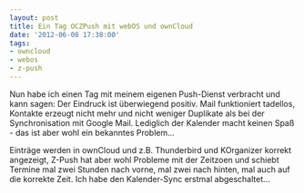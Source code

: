 ```yaml
---
layout: post
title: Ein Tag OCZPush mit webOS und ownCloud
date: '2012-06-08 17:38:00'
tags:
- owncloud
- webos
- z-push
---
```


Nun habe ich einen Tag mit meinem eigenen Push-Dienst verbracht und kann sagen: Der Eindruck ist überwiegend positiv. Mail funktioniert tadellos, Kontakte erzeugt nicht mehr und nicht weniger Duplikate als bei der Synchronisation mit Google Mail. Lediglich der Kalender macht keinen Spaß - das ist aber wohl ein bekanntes Problem...

Einträge werden in ownCloud und z.B. Thunderbird und KOrganizer korrekt angezeigt, Z-Push hat aber wohl Probleme mit der Zeitzoen und schiebt Termine mal zwei Stunden nach vorne, mal zwei nach hinten, mal auch auf die korrekte Zeit. Ich habe den Kalender-Sync erstmal abgeschaltet...